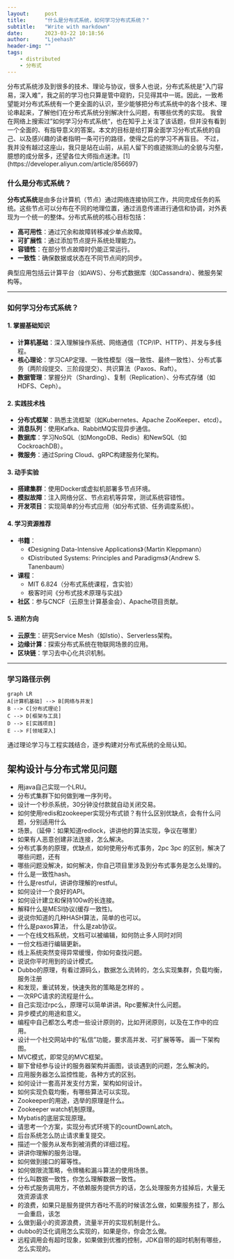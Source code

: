 ```yaml
---
layout:     post
title:      "什么是分布式系统，如何学习分布式系统？"
subtitle:   "Write with markdown"
date:       2023-03-22 10:18:56
author:     "Ljeehash"
header-img: ""
tags:
    - distributed
    - 分布式
---
```


<think>
分布式系统涉及到很多的技术、理论与协议，很多人也说，分布式系统是“入门容易，深入难”，我之前的学习也只算是管中窥豹，只见得其中一斑。因此，一致希望能对分布式系统有一个更全面的认识，至少能够把分布式系统中的各个技术、理论串起来，了解他们在分布式系统分别解决什么问题，有哪些优秀的实现。
我曾在网络上搜索过”如何学习分布式系统“，也在知乎上关注了该话题，但并没有看到一个全面的、有指导意义的答案。本文的目标是给打算全面学习分布式系统的自己、以及感兴趣的读者指明一条可行的路径，使得之后的学习不再盲目。
不过，我并没有越过这座山，我只是站在山前，从前人留下的痕迹揣测山的全貌与沟壑，臆想的成分居多，还望各位大师指点迷津。[1](https://developer.aliyun.com/article/856697)
</think>

### 什么是分布式系统？
**分布式系统**是由多台计算机（节点）通过网络连接协同工作，共同完成任务的系统。这些节点可以分布在不同的地理位置，通过消息传递进行通信和协调，对外表现为一个统一的整体。分布式系统的核心目标包括：

- **高可用性**：通过冗余和故障转移减少单点故障。
- **可扩展性**：通过添加节点提升系统处理能力。
- **容错性**：在部分节点故障时仍能正常运行。
- **一致性**：确保数据或状态在不同节点间的同步。

典型应用包括云计算平台（如AWS）、分布式数据库（如Cassandra）、微服务架构等。

---

### 如何学习分布式系统？
#### 1. **掌握基础知识**
   - **计算机基础**：深入理解操作系统、网络通信（TCP/IP、HTTP）、并发与多线程。
   - **核心理论**：学习CAP定理、一致性模型（强一致性、最终一致性）、分布式事务（两阶段提交、三阶段提交）、共识算法（Paxos、Raft）。
   - **数据管理**：掌握分片（Sharding）、复制（Replication）、分布式存储（如HDFS、Ceph）。

#### 2. **实践技术栈**
   - **分布式框架**：熟悉主流框架（如Kubernetes、Apache ZooKeeper、etcd）。
   - **消息队列**：使用Kafka、RabbitMQ实现异步通信。
   - **数据库**：学习NoSQL（如MongoDB、Redis）和NewSQL（如CockroachDB）。
   - **微服务**：通过Spring Cloud、gRPC构建服务化架构。

#### 3. **动手实验**
   - **搭建集群**：使用Docker或虚拟机部署多节点环境。
   - **模拟故障**：注入网络分区、节点宕机等异常，测试系统容错性。
   - **开发项目**：实现简单的分布式应用（如分布式锁、任务调度系统）。

#### 4. **学习资源推荐**
   - **书籍**：
     - 《Designing Data-Intensive Applications》（Martin Kleppmann）
     - 《Distributed Systems: Principles and Paradigms》（Andrew S. Tanenbaum）
   - **课程**：
     - MIT 6.824（分布式系统课程，含实验）
     - 极客时间《分布式技术原理与实战》
   - **社区**：参与CNCF（云原生计算基金会）、Apache项目贡献。

#### 5. **进阶方向**
   - **云原生**：研究Service Mesh（如Istio）、Serverless架构。
   - **边缘计算**：探索分布式系统在物联网场景的应用。
   - **区块链**：学习去中心化共识机制。

---

### 学习路径示例
```mermaid
graph LR
A[计算机基础] --> B[网络与并发]
B --> C[分布式理论]
C --> D[框架与工具]
D --> E[实践项目]
E --> F[领域深入]
```

通过理论学习与工程实践结合，逐步构建对分布式系统的全局认知。


## 架构设计与分布式常见问题

- 用java自己实现一个LRU。
- 分布式集群下如何做到唯一序列号。
- 设计一个秒杀系统，30分钟没付款就自动关闭交易。
- 如何使用redis和zookeeper实现分布式锁？有什么区别优缺点，会有什么问题，分别适用什么
- 场景。（延伸：如果知道redlock，讲讲他的算法实现，争议在哪里）
- 如果有人恶意创建非法连接，怎么解决。
- 分布式事务的原理，优缺点，如何使用分布式事务，2pc 3pc 的区别，解决了哪些问题，还有
- 哪些问题没解决，如何解决，你自己项目里涉及到分布式事务是怎么处理的。
- 什么是一致性hash。
- 什么是restful，讲讲你理解的restful。
- 如何设计一个良好的API。
- 如何设计建立和保持100w的长连接。
- 解释什么是MESI协议(缓存一致性)。
- 说说你知道的几种HASH算法，简单的也可以。
- 什么是paxos算法， 什么是zab协议。
- 一个在线文档系统，文档可以被编辑，如何防止多人同时对同
- 一份文档进行编辑更新。
- 线上系统突然变得异常缓慢，你如何查找问题。
- 说说你平时用到的设计模式。
- Dubbo的原理，有看过源码么，数据怎么流转的，怎么实现集群，负载均衡，服务注册
- 和发现，重试转发，快速失败的策略是怎样的 。
- 一次RPC请求的流程是什么。
- 自己实现过rpc么，原理可以简单讲讲。Rpc要解决什么问题。
- 异步模式的用途和意义。
- 编程中自己都怎么考虑一些设计原则的，比如开闭原则，以及在工作中的应用。
- 设计一个社交网站中的“私信”功能，要求高并发、可扩展等等。 画一下架构图。
- MVC模式，即常见的MVC框架。
- 聊下曾经参与设计的服务器架构并画图，谈谈遇到的问题，怎么解决的。
- 应用服务器怎么监控性能，各种方式的区别。
- 如何设计一套高并发支付方案，架构如何设计。
- 如何实现负载均衡，有哪些算法可以实现。
- Zookeeper的用途，选举的原理是什么。
- Zookeeper watch机制原理。
- Mybatis的底层实现原理。
- 请思考一个方案，实现分布式环境下的countDownLatch。
- 后台系统怎么防止请求重复提交。
- 描述一个服务从发布到被消费的详细过程。
- 讲讲你理解的服务治理。
- 如何做到接口的幂等性。
- 如何做限流策略，令牌桶和漏斗算法的使用场景。
- 什么叫数据一致性，你怎么理解数据一致性。
- 分布式服务调用方，不依赖服务提供方的话，怎么处理服务方挂掉后，大量无效资源请求
- 的浪费，如果只是服务提供方吞吐不高的时候该怎么做，如果服务挂了，那么一会重启，该怎
- 么做到最小的资源浪费，流量半开的实现机制是什么。
- dubbo的泛化调用怎么实现的，如果是你，你会怎么做。
- 远程调用会有超时现象，如果做到优雅的控制，JDK自带的超时机制有哪些，怎么实现的。
